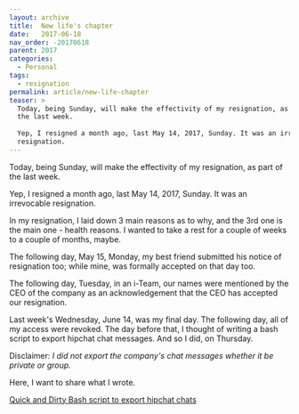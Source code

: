 ```yaml
---
layout: archive
title:  New life's chapter
date:   2017-06-18
nav_order: -20170618
parent: 2017
categories:
  - Personal
tags:
  - resignation
permalink: article/new-life-chapter
teaser: >
  Today, being Sunday, will make the effectivity of my resignation, as part of
  the last week.
  
  Yep, I resigned a month ago, last May 14, 2017, Sunday. It was an irrevocable
  resignation.
---
```


Today, being Sunday, will make the effectivity of my resignation, as part of the
last week.

Yep, I resigned a month ago, last May 14, 2017, Sunday. It was an irrevocable resignation.

In my resignation, I laid down 3 main reasons as to why, and the 3rd one is the
main one - health reasons.  I wanted to take a rest for a couple of weeks to a 
couple of months, maybe.

The following day, May 15, Monday, my best friend submitted his notice of
resignation too; while mine, was formally accepted on that day too.

The following day, Tuesday, in an i-Team, our names were mentioned by the
CEO of the company as an acknowledgement that the CEO has accepted our resignation.

Last week's Wednesday, June 14, was my final day. The following day, all of my
access were revoked.  The day before that, I thought of writing a bash script to
export hipchat chat messages.  And so I did, on Thursday.

Disclaimer: *I did not export the company's chat messages whether it be private or group.*

Here, I want to share what I wrote.

[Quick and Dirty Bash script to export hipchat chats](https://github.com/timhtheos/hipchat-exporter)

